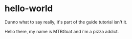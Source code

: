 # hello-world
Dunno what to say really, it's part of the guide tutorial isn't it.

Hello there, my name is MTBGoat and i'm a pizza addict.
